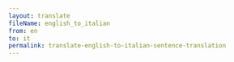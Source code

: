 ```yaml
--- 
layout: translate 
fileName: english_to_italian 
from: en
to: it 
permalink: translate-english-to-italian-sentence-translation
---
```

